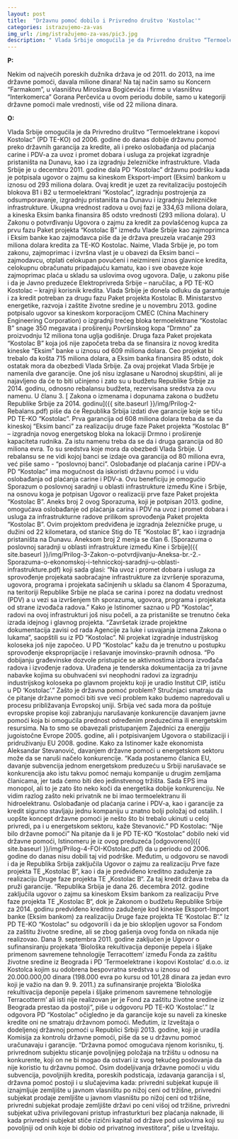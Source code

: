 ```yaml
---
layout: post
title:  "Državnu pomoć dobilo i Privredno društvo 'Kostolac'"
categories: istrazujemo-za-vas
img_url: /img/istražujemo-za-vas/pic3.jpg
description: " Vlada Srbije omogućila je da Privredno društvo “Termoelektrane i kopovi Kostolac” (PD TE-KO) od 2006. godine do danas dobije državnu pomoć"
---
```


**P:**

Nekim od najvećih poreskih dužnika  država je od  2011. do 2013, na ime državne pomoći, davala milione dinara! Na taj način samo su Koncern “Farmakom”, u vlasništvu Miroslava Bogićevića i firme u vlasništvu “Interkomerca” Gorana Perčevića u ovom periodu dobile, samo u kategoriji državne pomoći male vrednosti, više od 22 miliona dinara.


**O:**

Vlada Srbije omogućila je da Privredno društvo “Termoelektrane i kopovi Kostolac” (PD TE-KO) od 2006. godine do danas dobije državnu pomoć preko državnih garancija za kredite, ali i preko oslobađanja od plaćanja carine i PDV-a za uvoz i promet dobara i usluga za projekat izgradnje pristaništa na Dunavu, kao i za izgradnju železničke infrastrukture.
Vlada Srbije je u decembru 2011. godine dala PD “Kostolac” državnu podršku kada je potpisala ugovor o zajmu sa kineskom Eksport-import (Eksim) bankom u iznosu od 293 miliona dolara. Ovaj kredit je uzet za revitalizaciju postojećih blokova B1 i B2 u termoelektrani “Kostolac”, izgradnju postrojenja za odsumporavanje, izgradnju pristaništa na Dunavu i izgradnju železničke infrastrukture. Ukupna vrednost radova u ovoj fazi je 334,63 miliona dolara, a kineska Eksim banka finansira 85 odsto vrednosti (293 miliona dolara).
U Zakonu o potvrđivanju Ugovora o zajmu za kredit za povlašćenog kupca za prvu fazu Paket projekta “Kostolac B” između Vlade Srbije kao zajmoprimca i Eksim banke kao zajmodavca piše da je država preuzela vraćanje 293 miliona dolara kredita za TE-KO Kostolac. Naime, Vlada Srbije je, po tom zakonu, zajmoprimac i izvršna vlast je u obavezi da Eksim banci – zajmodavcu, otplati celokupan povučeni i neizmireni iznos glavnice kredita, celokupnu obračunatu pripadajuću kamatu, kao i sve obaveze koje zajmoprimac plaća u skladu sa uslovima ovog ugovora. Dalje, u zakonu piše i da je Javno preduzeće Elektroprivreda Srbije – naručilac, a PD TE-KO Kostolac – krajnji korisnik kredita.
Vlada Srbije je donela odluku da garantuje i za kredit potreban za drugu fazu Paket projekta Kostolac B. Ministarstvo energetike, razvoja i zaštite životne sredine je u novembru 2013. godine potpisalo ugovor sa kineskom korporacijom CMEC (China Machinery Engineering Corporation) o izgradnji trećeg bloka termoelektrane “Kostolac B” snage 350 megavata i proširenju Površinskog kopa “Drmno” za proizvodnju 12 miliona tona uglja godišnje.
Druga faza Paket projekata “Kostolac B” koja još nije započeta treba da se finansira iz novog kredita kineske “Eksim” banke u iznosu od 609 miliona dolara. Ceo projekat bi trebalo da košta 715 miliona dolara, a Eksim banka finansira 85 odsto, dok ostatak mora da obezbedi Vlada Srbije. Za ovaj projekat Vlada Srbije je namenila dve garancije. One još nisu izglasane u Narodnoj skupštini, ali je najavljeno da će to biti učinjeno i zato su u budžetu Republike Srbije za 2014. godinu, odnosno rebalansu budžeta, rezervisana sredstva za ovu namenu. U članu 3. [ Zakona o izmenama i dopunama zakona o budžetu Republike Srbije za 2014. godinu]({{ site.baseurl }}/img/Prilog-2-Rebalans.pdf) piše da će Republika Srbija izdati dve garancije koje se tiču PD TE-KO “Kostolac”.
Prva garancija od 608 miliona dolara treba da se da kineskoj “Eksim banci” za realizaciju druge faze Paket projekta “Kostolac B” – izgradnja novog energetskog bloka na lokaciji Drmno i proširenje kapaciteta rudnika. Za istu namenu treba da se da i druga garancija od 80 miliona evra. To su sredstva koje mora da obezbedi Vlada Srbije. U rebalansu se ne vidi kojoj banci se izdaje ova garancija od 80 miliona evra, već piše samo -  “poslovnoj banci”.
Oslobađanje od plaćanja carine i PDV-a
PD “Kostolac” ima mogućnost da iskoristi državnu pomoć i u vidu oslobađanja od plaćanja carine i PDV-a. Ovu beneficiju je omogućio Sporazum o poslovnoj saradnji u oblasti infrastrukture između Kine i Srbije, na osnovu koga je potpisan Ugovor o realizaciji prve faze Paket projekta “Kostolac B”. Aneks broj 2 ovog Sporazuma, koji je potpisan 2013. godine, omogućava oslobađanje od plaćanja carina i PDV na uvoz i promet dobara i usluga za infrastrukturne radove prilikom sprovođenja Paket projekta “Kostolac B”. Ovim projektom predviđena je izgradnja železničke pruge, u dužini od 22 kilometara, od stanice Stig do TE “Kostolac B”, kao i izgradnja pristaništa na Dunavu.  Aneksom broj 2 menja se član 6. [Sporazuma o poslovnoj saradnji u oblasti infrastrukture između Kine i Srbije]({{ site.baseurl }}/img/Prilog-3-Zakon-o-potvrdjivanju-Aneksa-br.-2.-Sporazuma-o-ekonomskoj-i-tehnicckoj-saradnji-u-oblasti-infrastrukture.pdf) koji sada glasi:
“Na uvoz i promet dobara i usluga za sprovođenje projekata saobraćajne infrastrukture za izvršenje sporazuma, ugovora, programa i projekata sačinjenih u skladu sa članom 4 Sporazuma, na teritoriji Republike Srbije ne plaća se carina i porez na dodatu vrednost (PDV) a u vezi sa izvršenjem tih sporazuma, ugovora, programa i projekata od strane izvođača radova.”
Kako je Istinomer saznao u PD “Kostolac”, radovi na ovoj infrastrukturi još nisu počeli, a za pristanište se trenutno čeka izrada idejnog i glavnog projekta.
“Završetak izrade projektne dokumentacija zavisi od rada Agencije za luke i usvajanja izmena Zakona o lukama”, saopštili su iz PD “Kostolac”.
Ni projekat izgradnje industrijskog koloseka još nije započeo. U PD “Kostolac” kažu da je trenutno u postupku sprovođenje eksproprijacije i rešavanje imovinsko-pravnih odnosa.
“Po dobijanju građevinske dozvole pristupiće se aktivnostima izbora izvođača radova i izvođenje radova. Urađena je tenderska dokumentacija za tri javne nabavke kojima su obuhvaćeni svi neophodni radovi za izgradnju industrijskog koloseka po glavnom projektu koji je uradio Institut CIP, ističu u PD ‘Kostolac’.”
Zašto je državna pomoć problem?
Stručnjaci smatraju da će pitanje državne pomoći biti sve veći problem kako budemo napredovali u procesu približavanja Evropskoj uniji. Srbija već sada mora da poštuje evropske propise koji zabranjuju narušavanje konkurencije davanjem javne pomoći koja bi omogućila prednost određenim preduzećima ili energetskim resursima. Na to smo se obavezali pristupanjem Zajednici za energiju jugoistočne Evrope 2005. godine, ali i potpisivanjem Ugovora o stabilizaciji i pridruživanju EU 2008. godine. Kako za Istinomer kaže ekonomista Aleksandar Stevanović, davanjem državne pomoći u energetskom sektoru može da se naruši načelo konkurencije.
“Kada postanemo članica EU, davanje subvencija jednom energetskom preduzeću u Srbiji narušavaće se konkurencija ako istu takvu pomoć nemaju kompanije u drugim zemljama članicama, jer tada ćemo biti deo jedinstvenog tržišta. Sada EPS ima monopol, ali to je zato što neko koči da energetika dobije konkurenciju. Ne vidim razlog zašto neki privatnik ne bi imao termoelektranu ili hidroelektranu. Oslobađanje od plaćanja carine i PDV-a, kao i garancije za kredit sigurno stavljaju jednu kompaniju u znatno bolji položaj od ostalih. I uopšte koncept državne pomoći je nešto što bi trebalo ukinuti u celoj privredi, pa i u energetskom sektoru, kaže Stevanović.”
PD Kostolac: “Nije bilo državne pomoći”
Na pitanje da li je PD TE-KO “Kostolac” dobilo neki vid državne pomoći, Istinomeru je iz ovog preduzeća [odgovoreno]({{ site.baseurl }}/img/Prilog-4-FOI-KOstolac.pdf)  da u periodu od 2006. godine do danas nisu dobili taj vid podrške. Međutim, u odgovoru se navodi i da je Republika Srbija zaključila Ugovor o zajmu za realizaciju Prve faze projekta TE „Kostolac B“, kao i da je predviđeno kreditno zaduženje za realizaciju Druge faze projekta TE „Kostolac B“. Za taj kredit država treba da pruži garancije.
“Republika Srbija je dana 26. decembra 2012. godine zaključila ugovor o zajmu sa kineskom Eksim bankom za realizaciju Prve faze projekta TE „Kostolac B“, dok je Zakonom o budžetu Republike Srbije za 2014. godinu predviđeno kreditno zaduženje kod kineske Eksport-Import banke (Eksim bankom) za realizaciju Druge faze projekta TE ‘Kostolac B’.”
Iz PD TE-KO “Kostolac” su odgovorili i da je bio sklopljen ugovor sa Fondom za zaštitu životne sredine, ali se zbog gašenja ovog fonda on nikada nije realizovao.
Dana 9. septembra 2011. godine zaključen je Ugovor o sufinansiranju projekata ’Biološka rekultivacija deponije pepela i šljake primenom savremene tehnologije Terracottem’ između Fonda za zaštitu životne sredine iz Beograda i PD ’Termoelektrane i kopovi Kostolac’ d.o.o. iz Kostolca kojim su odobrena bespovratna sredstva u iznosu od 20.000.000,00 dinara (198.000 evra po kursu od 101,28 dinara za jedan evro koji je važio na dan 9. 9. 2011.) za sufinansiranje projekta ’Biološka rekultivacija deponije pepela i šljake primenom savremene tehnologije Terracotterm’ ali isti nije realizovan jer je Fond za zaštitu životne sredine iz Beograda prestao da postoji“, piše u odgovoru PD TE-KO ‘Kostolac’.”
Iz odgovora PD “Kostolac” očigledno je da garancije koje su naveli za kineske kredite oni ne smatraju državnom pomoći. Međutim, iz Izveštaja o dodeljenoj državnoj pomoći u Republici Srbiji 2013. godine, koji je uradila Komisija za kontrolu državne pomoći, piše da se u državnu pomoć uračunavaju i garancije.
“Državna pomoć omogućava njenom korisniku, tj. privrednom subjektu sticanje povoljnijeg položaja na tržištu u odnosu na konkurente, koji on ne bi mogao da ostvari iz svog tekućeg poslovanja da nije koristio tu državnu pomoć. Osim dodeljivanja državne pomoći u vidu subvencija, povoljnijih kredita, poreskih podsticaja, izdavanja garancija i sl, državna pomoć postoji i u slučajevima kada: privredni subjekat kupuje ili iznajmljuje zemljište u javnom vlasništu po nižoj ceni od tržišne, privredni subjekat prodaje zemljište u javnom vlasništu po nižoj ceni od tržišne, privredni subjekat prodaje zemljište državi po ceni višoj od tržišne, privredni subjekat uživa privilegovani pristup infrasturkturi bez plaćanja naknade, ili kada privredni subjekat stiče rizični kapital od države pod uslovima koji su povoljniji od onih koje bi dobio od privatnog investitora”, piše u Izveštaju.